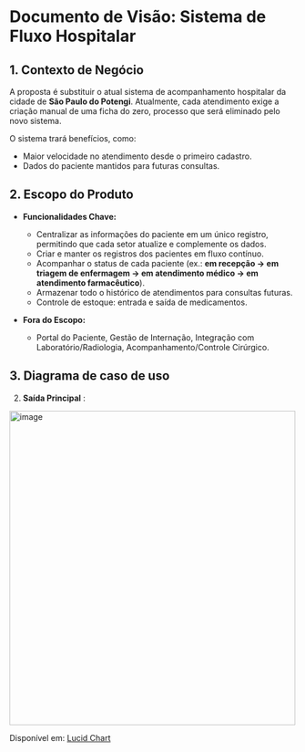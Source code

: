 # Documento de Visão: Sistema de Fluxo Hospitalar

## 1. Contexto de Negócio

A proposta é substituir o atual sistema de acompanhamento hospitalar da cidade de **São Paulo do Potengi**. Atualmente, cada atendimento exige a criação manual de uma ficha do zero, processo que será eliminado pelo novo sistema.

O sistema trará benefícios, como:
- Maior velocidade no atendimento desde o primeiro cadastro.
- Dados do paciente mantidos para futuras consultas.

## 2. Escopo do Produto

- **Funcionalidades Chave:**
    - Centralizar as informações do paciente em um único registro, permitindo que cada setor atualize e complemente os dados.
    - Criar e manter os registros dos pacientes em fluxo contínuo.
    - Acompanhar o status de cada paciente (ex.: **em recepção → em triagem de enfermagem → em atendimento médico → em atendimento farmacêutico**).
    - Armazenar todo o histórico de atendimentos para consultas futuras.
    - Controle de estoque: entrada e saída de medicamentos.

- **Fora do Escopo:**
    - Portal do Paciente, Gestão de Internação, Integração com Laboratório/Radiologia, Acompanhamento/Controle Cirúrgico.

## 3. Diagrama de caso de uso
 2. **Saída Principal** : 
<img width="502" height="551" alt="image" src="https://github.com/user-attachments/assets/60d56d3c-5d1d-434a-929f-4e353c6722ae" />

Disponível em: [Lucid Chart](https://lucid.app/lucidchart/f585b816-ef27-4900-bef7-5164284a59ab/edit?viewport_loc=-834%2C-51%2C3851%2C1804%2C.Q4MUjXso07N&invitationId=inv_f1a65d03-636e-46c3-bc2f-146eb657498f)  
 

